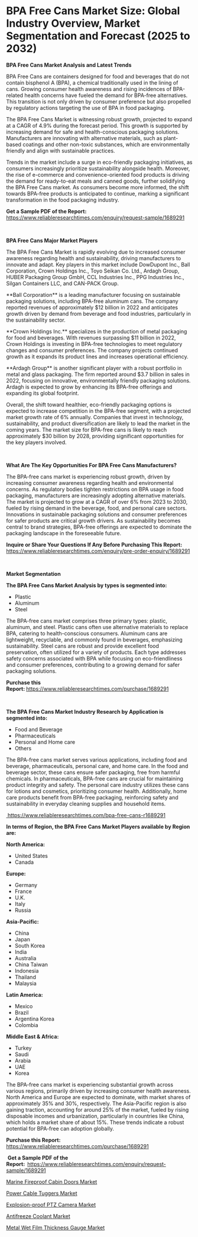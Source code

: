 <p><h1>BPA Free Cans Market Size: Global Industry Overview, Market Segmentation and Forecast (2025 to 2032)</h1></p><p><strong>BPA Free Cans Market Analysis and Latest Trends</strong></p>
<p><p>BPA Free Cans are containers designed for food and beverages that do not contain bisphenol A (BPA), a chemical traditionally used in the lining of cans. Growing consumer health awareness and rising incidences of BPA-related health concerns have fueled the demand for BPA-free alternatives. This transition is not only driven by consumer preference but also propelled by regulatory actions targeting the use of BPA in food packaging.</p><p>The BPA Free Cans Market is witnessing robust growth, projected to expand at a CAGR of 4.9% during the forecast period. This growth is supported by increasing demand for safe and health-conscious packaging solutions. Manufacturers are innovating with alternative materials, such as plant-based coatings and other non-toxic substances, which are environmentally friendly and align with sustainable practices.</p><p>Trends in the market include a surge in eco-friendly packaging initiatives, as consumers increasingly prioritize sustainability alongside health. Moreover, the rise of e-commerce and convenience-oriented food products is driving the demand for ready-to-eat meals and canned goods, further solidifying the BPA Free Cans market. As consumers become more informed, the shift towards BPA-free products is anticipated to continue, marking a significant transformation in the food packaging industry.</p></p>
<p><strong>Get a Sample PDF of the Report:&nbsp;</strong> <a href="https://www.reliableresearchtimes.com/enquiry/request-sample/1689291?utm_campaign=2641&utm_medium=2&utm_source=Github&utm_content=ia&utm_term=01042025&utm_id=bpa-free-cans">https://www.reliableresearchtimes.com/enquiry/request-sample/1689291</a></p>
<p>&nbsp;</p>
<p><strong>BPA Free Cans Major Market Players</strong></p>
<p><p>The BPA Free Cans Market is rapidly evolving due to increased consumer awareness regarding health and sustainability, driving manufacturers to innovate and adapt. Key players in this market include DowDupont Inc., Ball Corporation, Crown Holdings Inc., Toyo Seikan Co. Ltd., Ardagh Group, HUBER Packaging Group GmbH, CCL Industries Inc., PPG Industries Inc., Silgan Containers LLC, and CAN-PACK Group.</p><p>**Ball Corporation** is a leading manufacturer focusing on sustainable packaging solutions, including BPA-free aluminum cans. The company reported revenues of approximately $12 billion in 2022 and anticipates growth driven by demand from beverage and food industries, particularly in the sustainability sector.</p><p>**Crown Holdings Inc.** specializes in the production of metal packaging for food and beverages. With revenues surpassing $11 billion in 2022, Crown Holdings is investing in BPA-free technologies to meet regulatory changes and consumer preferences. The company projects continued growth as it expands its product lines and increases operational efficiency.</p><p>**Ardagh Group** is another significant player with a robust portfolio in metal and glass packaging. The firm reported around $3.7 billion in sales in 2022, focusing on innovative, environmentally friendly packaging solutions. Ardagh is expected to grow by enhancing its BPA-free offerings and expanding its global footprint.</p><p>Overall, the shift toward healthier, eco-friendly packaging options is expected to increase competition in the BPA-free segment, with a projected market growth rate of 6% annually. Companies that invest in technology, sustainability, and product diversification are likely to lead the market in the coming years. The market size for BPA-free cans is likely to reach approximately $30 billion by 2028, providing significant opportunities for the key players involved.</p></p>
<p>&nbsp;</p>
<p><strong>What Are The Key Opportunities For BPA Free Cans Manufacturers?</strong></p>
<p><p>The BPA-free cans market is experiencing robust growth, driven by increasing consumer awareness regarding health and environmental concerns. As regulatory bodies tighten restrictions on BPA usage in food packaging, manufacturers are increasingly adopting alternative materials. The market is projected to grow at a CAGR of over 6% from 2023 to 2030, fueled by rising demand in the beverage, food, and personal care sectors. Innovations in sustainable packaging solutions and consumer preferences for safer products are critical growth drivers. As sustainability becomes central to brand strategies, BPA-free offerings are expected to dominate the packaging landscape in the foreseeable future.</p></p>
<p><strong>Inquire or Share Your Questions If Any Before Purchasing This Report:</strong> <a href="https://www.reliableresearchtimes.com/enquiry/pre-order-enquiry/1689291?utm_campaign=2641&utm_medium=2&utm_source=Github&utm_content=ia&utm_term=01042025&utm_id=bpa-free-cans">https://www.reliableresearchtimes.com/enquiry/pre-order-enquiry/1689291</a></p>
<p>&nbsp;</p>
<p><strong>Market Segmentation</strong></p>
<p><strong>The BPA Free Cans Market Analysis by types is segmented into:</strong></p>
<p><ul><li>Plastic</li><li>Aluminum</li><li>Steel</li></ul></p>
<p><p>The BPA-free cans market comprises three primary types: plastic, aluminum, and steel. Plastic cans often use alternative materials to replace BPA, catering to health-conscious consumers. Aluminum cans are lightweight, recyclable, and commonly found in beverages, emphasizing sustainability. Steel cans are robust and provide excellent food preservation, often utilized for a variety of products. Each type addresses safety concerns associated with BPA while focusing on eco-friendliness and consumer preferences, contributing to a growing demand for safer packaging solutions.</p></p>
<p><strong>Purchase this Report:&nbsp;</strong><a href="https://www.reliableresearchtimes.com/purchase/1689291?utm_campaign=2641&utm_medium=2&utm_source=Github&utm_content=ia&utm_term=01042025&utm_id=bpa-free-cans">https://www.reliableresearchtimes.com/purchase/1689291</a></p>
<p>&nbsp;</p>
<p><strong>The BPA Free Cans Market Industry Research by Application is segmented into:</strong></p>
<p><ul><li>Food and Beverage</li><li>Pharmaceuticals</li><li>Personal and Home care</li><li>Others</li></ul></p>
<p><p>The BPA-free cans market serves various applications, including food and beverage, pharmaceuticals, personal care, and home care. In the food and beverage sector, these cans ensure safer packaging, free from harmful chemicals. In pharmaceuticals, BPA-free cans are crucial for maintaining product integrity and safety. The personal care industry utilizes these cans for lotions and cosmetics, prioritizing consumer health. Additionally, home care products benefit from BPA-free packaging, reinforcing safety and sustainability in everyday cleaning supplies and household items.</p></p>
<p><a href="https://www.reliableresearchtimes.com/bpa-free-cans-r1689291?utm_campaign=2641&utm_medium=2&utm_source=Github&utm_content=ia&utm_term=01042025&utm_id=bpa-free-cans">&nbsp;https://www.reliableresearchtimes.com/bpa-free-cans-r1689291</a></p>
<p><strong>In terms of Region, the BPA Free Cans Market Players available by Region are:</strong></p>
<p>
    <p> <strong> North America: </strong>
        <ul>
            <li>United States</li>
            <li>Canada</li>
        </ul>
        </p> 
    <p> <strong> Europe: </strong>
        <ul>
            <li>Germany</li>
            <li>France</li>
            <li>U.K.</li>
            <li>Italy</li>
            <li>Russia</li>
        </ul>
        </p> 
    <p> <strong> Asia-Pacific: </strong>
        <ul>
            <li>China</li>
            <li>Japan</li>
            <li>South Korea</li>
            <li>India</li>
            <li>Australia</li>
            <li>China Taiwan</li>
            <li>Indonesia</li>
            <li>Thailand</li>
            <li>Malaysia</li>
        </ul>
        </p> 
    <p> <strong> Latin America: </strong>
        <ul>
            <li>Mexico</li>
            <li>Brazil</li>
            <li>Argentina Korea</li>
            <li>Colombia</li>
        </ul>
        </p> 
    <p> <strong> Middle East & Africa: </strong>
        <ul>
            <li>Turkey</li>
            <li>Saudi</li>
            <li>Arabia</li>
            <li>UAE</li>
            <li>Korea</li>
        </ul>
    </p>
    </p>
<p><p>The BPA-free cans market is experiencing substantial growth across various regions, primarily driven by increasing consumer health awareness. North America and Europe are expected to dominate, with market shares of approximately 35% and 30%, respectively. The Asia-Pacific region is also gaining traction, accounting for around 25% of the market, fueled by rising disposable incomes and urbanization, particularly in countries like China, which holds a market share of about 15%. These trends indicate a robust potential for BPA-free can adoption globally.</p></p>
<p><strong>Purchase this Report: </strong><a href="https://www.reliableresearchtimes.com/purchase/1689291?utm_campaign=2641&utm_medium=2&utm_source=Github&utm_content=ia&utm_term=01042025&utm_id=bpa-free-cans">https://www.reliableresearchtimes.com/purchase/1689291</a></p>
<p>&nbsp;<strong>Get a Sample PDF of the Report:&nbsp;&nbsp;</strong><a href="https://www.reliableresearchtimes.com/enquiry/request-sample/1689291?utm_campaign=2641&utm_medium=2&utm_source=Github&utm_content=ia&utm_term=01042025&utm_id=bpa-free-cans">https://www.reliableresearchtimes.com/enquiry/request-sample/1689291</a></p>
<p><strong></strong></p>
<p><p><a href="https://www.linkedin.com/pulse/insightful-marine-fireproof-cabin-doors-market-trends-xj5mc?utm_campaign=2641&utm_medium=2&utm_source=Github&utm_content=ia&utm_term=01042025&utm_id=bpa-free-cans">Marine Fireproof Cabin Doors Market</a></p><p><a href="https://www.linkedin.com/pulse/power-cable-tuggers-market-segmentation-in-depth-analysis-industrialtelecomothers-ni9lc?utm_campaign=2641&utm_medium=2&utm_source=Github&utm_content=ia&utm_term=01042025&utm_id=bpa-free-cans">Power Cable Tuggers Market</a></p><p><a href="https://www.linkedin.com/pulse/explosion-proof-ptz-camera-market-analysis-comprehensive-k4owc?utm_campaign=2641&utm_medium=2&utm_source=Github&utm_content=ia&utm_term=01042025&utm_id=bpa-free-cans">Explosion-proof PTZ Camera Market</a></p><p><a href="https://github.com/yankimber90yankim/Market-Research-Report-List-1/blob/main/antifreeze-coolant-market.md?utm_campaign=2641&utm_medium=2&utm_source=Github&utm_content=ia&utm_term=01042025&utm_id=bpa-free-cans">Antifreeze Coolant Market</a></p><p><a href="https://www.linkedin.com/pulse/metal-wet-film-thickness-gauge-market-forecast-2025-2032-epj9c?utm_campaign=2641&utm_medium=2&utm_source=Github&utm_content=ia&utm_term=01042025&utm_id=bpa-free-cans">Metal Wet Film Thickness Gauge Market</a></p></p>